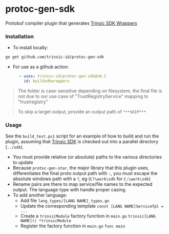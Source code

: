 # protoc-gen-sdk
Protobuf compiler plugin that generates [Trinsic SDK Wrappers](https://github.com/trinsic-id/sdk)

### Installation
* To install locally:
```bash
go get github.com/trinsic-id/protoc-gen-sdk
```
* For use as a github action:
```yaml
      - uses: trinsic-id/protoc-gen-sdk@v0.1
        id: buildsdkwrappers
```

> The folder is case-sensitive depending on filesystem, the final file is not due to our use case of "TrustRegistryService" mapping to "trustregistry"

> To skip a target output, provide an output path of `***SKIP***`

### Usage

See the `build_test.ps1` script for an example of how to build and run the plugin, assuming that [Trinsic SDK](https://github.com/trinsic-id/sdk) is checked out into a parallel directory (`../sdk`).
* You must provide relative (or absolute) paths to the various directories to update
* Because `protoc-gen-star`, the major library that this plugin uses, differentiates the final proto output path with `:`, you must escape the absolute windows path with a `?`, eg (`C?\work\sdk` for `C:\work\sdk`)
* Rename pairs are there to map service/file names to the expected output. The language type with handle proper casing.
* To add another language:
  * Add file `lang_types/[LANG NAME]_types.go`
  * Update the corresponding template `const [LANG NAME]ServiceTpl = ...`
  * Create a `trinsicModule` factory function in `main.go` `trinsic[LANG NAME]() *trinsicModule`
  * Register the factory function in `main.go` `func main`
